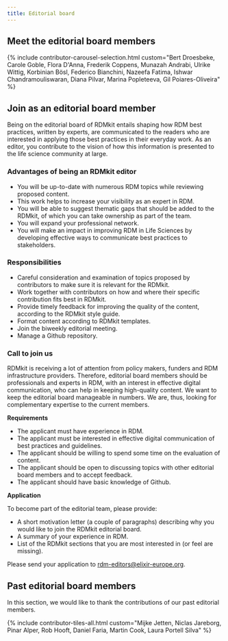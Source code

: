 ```yaml
---
title: Editorial board
---
```


## Meet the editorial board members

{% include contributor-carousel-selection.html custom="Bert Droesbeke, Carole Goble, Flora D'Anna, Frederik Coppens, Munazah Andrabi, Ulrike Wittig, Korbinian Bösl, Federico Bianchini, Nazeefa Fatima, Ishwar Chandramouliswaran, Diana Pilvar, Marina Popleteeva, Gil Poiares-Oliveira" %}

## Join as an editorial board member

Being on the editorial board of RDMkit entails shaping how RDM best practices, written by experts, are communicated to the readers who are interested in applying those best practices in their everyday work. As an editor, you contribute to the vision of how this information is presented to the life science community at large.

### Advantages of being an RDMkit editor

* You will be up-to-date with numerous RDM topics while reviewing proposed content.
* This work helps to increase your visibility as an expert in RDM.
* You will be able to suggest thematic gaps that should be added to the RDMkit, of which you can take ownership as part of the team.
* You will expand your professional network.
* You will make an impact in improving RDM in Life Sciences by developing effective ways to communicate best practices to stakeholders.

### Responsibilities

* Careful consideration and examination of topics proposed by contributors to make sure it is relevant for the RDMkit.
* Work together with contributors on how and where their specific contribution fits best in RDMkit.
* Provide timely feedback for improving the quality of the content, according to the RDMkit style guide.
* Format content according to RDMkit templates.
* Join the biweekly editorial meeting.
* Manage a Github repository.

### Call to join us

RDMkit is receiving a lot of attention from policy makers, funders and RDM infrastructure providers. Therefore, editorial board members should be professionals and experts in RDM, with an interest in effective digital communication, who can help in keeping high-quality content.
We want to keep the editorial board manageable in numbers. We are, thus, looking for complementary expertise to the current members.

**Requirements**

* The applicant must have experience in RDM.
* The applicant must be interested in effective digital communication of best practices and guidelines.
* The applicant should be willing to spend some time on the evaluation of content.
* The applicant should be open to discussing topics with other editorial board members and to accept feedback.
* The applicant should have basic knowledge of Github.

**Application**

To become part of the editorial team, please provide:

* A short motivation letter (a couple of paragraphs) describing why you would like to join the RDMkit editorial board.
* A summary of your experience in RDM.
* List of the RDMkit sections that you are most interested in (or feel are missing).

Please send your application to rdm-editors@elixir-europe.org.

## Past editorial board members

In this section, we would like to thank the contributions of our past editorial members.

{% include contributor-tiles-all.html custom="Mijke Jetten, Niclas Jareborg, Pinar Alper, Rob Hooft, Daniel Faria, Martin Cook, Laura Portell Silva" %}
